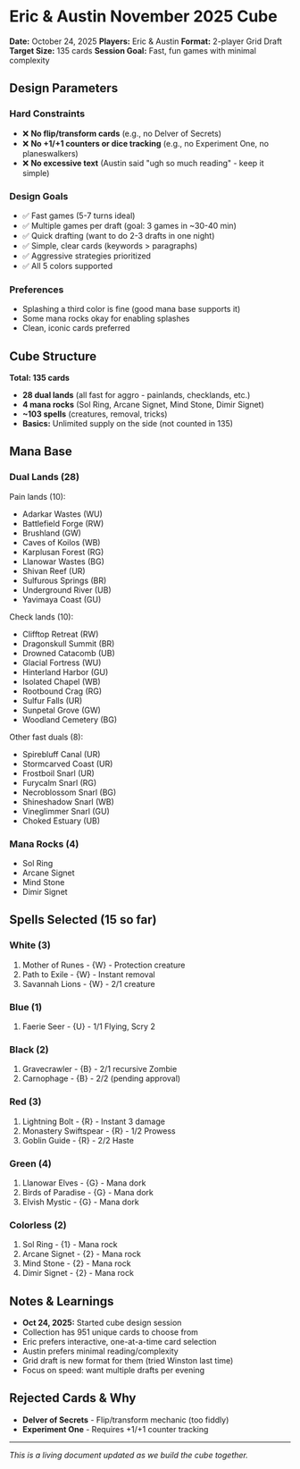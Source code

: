 # Eric & Austin November 2025 Cube

**Date:** October 24, 2025
**Players:** Eric & Austin
**Format:** 2-player Grid Draft
**Target Size:** 135 cards
**Session Goal:** Fast, fun games with minimal complexity

## Design Parameters

### Hard Constraints
- ❌ **No flip/transform cards** (e.g., no Delver of Secrets)
- ❌ **No +1/+1 counters or dice tracking** (e.g., no Experiment One, no planeswalkers)
- ❌ **No excessive text** (Austin said "ugh so much reading" - keep it simple)

### Design Goals
- ✅ Fast games (5-7 turns ideal)
- ✅ Multiple games per draft (goal: 3 games in ~30-40 min)
- ✅ Quick drafting (want to do 2-3 drafts in one night)
- ✅ Simple, clear cards (keywords > paragraphs)
- ✅ Aggressive strategies prioritized
- ✅ All 5 colors supported

### Preferences
- Splashing a third color is fine (good mana base supports it)
- Some mana rocks okay for enabling splashes
- Clean, iconic cards preferred

## Cube Structure

**Total: 135 cards**
- **28 dual lands** (all fast for aggro - painlands, checklands, etc.)
- **4 mana rocks** (Sol Ring, Arcane Signet, Mind Stone, Dimir Signet)
- **~103 spells** (creatures, removal, tricks)
- **Basics:** Unlimited supply on the side (not counted in 135)

## Mana Base

### Dual Lands (28)
Pain lands (10):
- Adarkar Wastes (WU)
- Battlefield Forge (RW)
- Brushland (GW)
- Caves of Koilos (WB)
- Karplusan Forest (RG)
- Llanowar Wastes (BG)
- Shivan Reef (UR)
- Sulfurous Springs (BR)
- Underground River (UB)
- Yavimaya Coast (GU)

Check lands (10):
- Clifftop Retreat (RW)
- Dragonskull Summit (BR)
- Drowned Catacomb (UB)
- Glacial Fortress (WU)
- Hinterland Harbor (GU)
- Isolated Chapel (WB)
- Rootbound Crag (RG)
- Sulfur Falls (UR)
- Sunpetal Grove (GW)
- Woodland Cemetery (BG)

Other fast duals (8):
- Spirebluff Canal (UR)
- Stormcarved Coast (UR)
- Frostboil Snarl (UR)
- Furycalm Snarl (RG)
- Necroblossom Snarl (BG)
- Shineshadow Snarl (WB)
- Vineglimmer Snarl (GU)
- Choked Estuary (UB)

### Mana Rocks (4)
- Sol Ring
- Arcane Signet
- Mind Stone
- Dimir Signet

## Spells Selected (15 so far)

### White (3)
1. Mother of Runes - {W} - Protection creature
2. Path to Exile - {W} - Instant removal
3. Savannah Lions - {W} - 2/1 creature

### Blue (1)
1. Faerie Seer - {U} - 1/1 Flying, Scry 2

### Black (2)
1. Gravecrawler - {B} - 2/1 recursive Zombie
2. Carnophage - {B} - 2/2 (pending approval)

### Red (3)
1. Lightning Bolt - {R} - Instant 3 damage
2. Monastery Swiftspear - {R} - 1/2 Prowess
3. Goblin Guide - {R} - 2/2 Haste

### Green (4)
1. Llanowar Elves - {G} - Mana dork
2. Birds of Paradise - {G} - Mana dork
3. Elvish Mystic - {G} - Mana dork

### Colorless (2)
1. Sol Ring - {1} - Mana rock
2. Arcane Signet - {2} - Mana rock
3. Mind Stone - {2} - Mana rock
4. Dimir Signet - {2} - Mana rock

## Notes & Learnings

- **Oct 24, 2025:** Started cube design session
- Collection has 951 unique cards to choose from
- Eric prefers interactive, one-at-a-time card selection
- Austin prefers minimal reading/complexity
- Grid draft is new format for them (tried Winston last time)
- Focus on speed: want multiple drafts per evening

## Rejected Cards & Why

- **Delver of Secrets** - Flip/transform mechanic (too fiddly)
- **Experiment One** - Requires +1/+1 counter tracking

---

*This is a living document updated as we build the cube together.*
